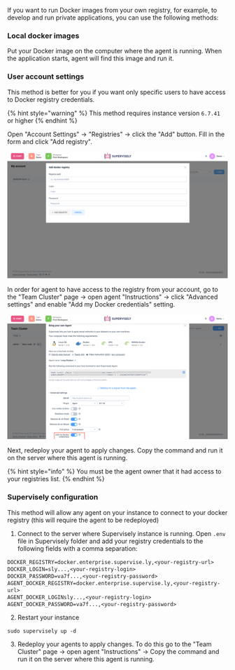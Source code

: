 If you want to run Docker images from your own registry, for example, to develop and run private applications, you can use the following methods:

### Local docker images

Put your Docker image on the computer where the agent is running. When the application starts, agent will find this image and run it.

### User account settings

This method is better for you if you want only specific users to have access to Docker registry credentials.

{% hint style="warning" %} This method requires instance version `6.7.41` or higher {% endhint %}

Open "Account Settings" -> "Registries" -> click the "Add" button. Fill in the form and click "Add registry".

![](add-custom-registry.png)

In order for agent to have access to the registry from your account, go to the "Team Cluster" page -> open agent "Instructions" -> click "Advanced settings" and enable "Add my Docker credentials" setting.

![](agent-custom-creds.png)

Next, redeploy your agent to apply changes. Copy the command and run it on the server where this agent is running.

{% hint style="info" %} You must be the agent owner that it had access to your registries list. {% endhint %}

### Supervisely configuration

This method will allow any agent on your instance to connect to your docker registry (this will require the agent to be redeployed)

1. Connect to the server where Supervisely instance is running. Open `.env` file in Supervisely folder and add your registry credentials to the following fields with a comma separation:

```
DOCKER_REGISTRY=docker.enterprise.supervise.ly,<your-registry-url>
DOCKER_LOGIN=sly...,<your-registry-login>
DOCKER_PASSWORD=va7f...,<your-registry-password>
AGENT_DOCKER_REGISTRY=docker.enterprise.supervise.ly,<your-registry-url>
AGENT_DOCKER_LOGINsly...,<your-registry-login>
AGENT_DOCKER_PASSWORD=va7f...,<your-registry-password>
```

2. Restart your instance

```
sudo supervisely up -d
```

3. Redeploy your agents to apply changes. To do this go to the "Team Cluster" page -> open agent "Instructions" -> Copy the command and run it on the server where this agent is running.
